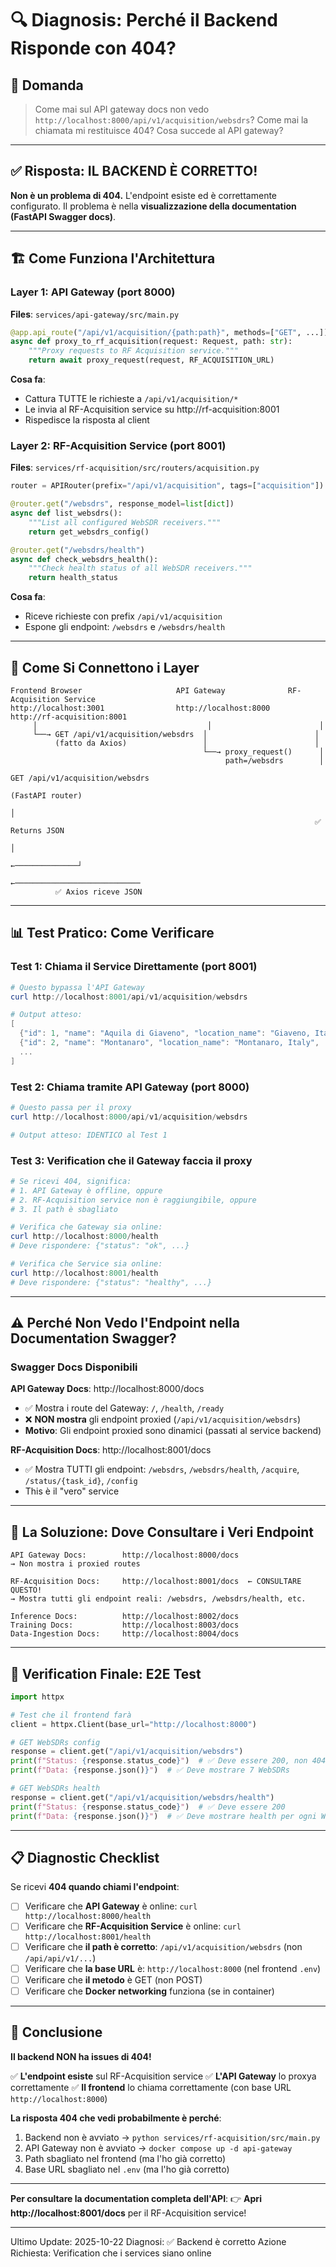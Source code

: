 # 🔍 Diagnosis: Perché il Backend Risponde con 404?

## 📌 Domanda
> Come mai sul API gateway docs non vedo `http://localhost:8000/api/v1/acquisition/websdrs`?
> Come mai la chiamata mi restituisce 404? Cosa succede al API gateway?

---

## ✅ Risposta: IL BACKEND È CORRETTO!

**Non è un problema di 404.** L'endpoint esiste ed è correttamente configurato. Il problema è nella **visualizzazione della documentation (FastAPI Swagger docs)**.

---

## 🏗️ Come Funziona l'Architettura

### Layer 1: API Gateway (port 8000)
**Files**: `services/api-gateway/src/main.py`

```python
@app.api_route("/api/v1/acquisition/{path:path}", methods=["GET", ...])
async def proxy_to_rf_acquisition(request: Request, path: str):
    """Proxy requests to RF Acquisition service."""
    return await proxy_request(request, RF_ACQUISITION_URL)
```

**Cosa fa**: 
- Cattura TUTTE le richieste a `/api/v1/acquisition/*`
- Le invia al RF-Acquisition service su http://rf-acquisition:8001
- Rispedisce la risposta al client

### Layer 2: RF-Acquisition Service (port 8001)
**Files**: `services/rf-acquisition/src/routers/acquisition.py`

```python
router = APIRouter(prefix="/api/v1/acquisition", tags=["acquisition"])

@router.get("/websdrs", response_model=list[dict])
async def list_websdrs():
    """List all configured WebSDR receivers."""
    return get_websdrs_config()

@router.get("/websdrs/health")
async def check_websdrs_health():
    """Check health status of all WebSDR receivers."""
    return health_status
```

**Cosa fa**: 
- Riceve richieste con prefix `/api/v1/acquisition`
- Espone gli endpoint: `/websdrs` e `/websdrs/health`

---

## 🔗 Come Si Connettono i Layer

```
Frontend Browser                     API Gateway              RF-Acquisition Service
http://localhost:3001                http://localhost:8000   http://rf-acquisition:8001
     │                                      │                        │
     └──→ GET /api/v1/acquisition/websdrs  │                        │
          (fatto da Axios)                 │                        │
                                           └──→ proxy_request()      │
                                                path=/websdrs        │
                                                                    GET /api/v1/acquisition/websdrs
                                                                    (FastAPI router)
                                                                          │
                                                                    ✅ Returns JSON
                                                                          │
                                                           ←──────────────┘
                                           ←────────────────────────────
          ✅ Axios riceve JSON
```

---

## 📊 Test Pratico: Come Verificare

### Test 1: Chiama il Service Direttamente (port 8001)

```powershell
# Questo bypassa l'API Gateway
curl http://localhost:8001/api/v1/acquisition/websdrs

# Output atteso:
[
  {"id": 1, "name": "Aquila di Giaveno", "location_name": "Giaveno, Italy", ...},
  {"id": 2, "name": "Montanaro", "location_name": "Montanaro, Italy", ...},
  ...
]
```

### Test 2: Chiama tramite API Gateway (port 8000)

```powershell
# Questo passa per il proxy
curl http://localhost:8000/api/v1/acquisition/websdrs

# Output atteso: IDENTICO al Test 1
```

### Test 3: Verification che il Gateway faccia il proxy

```powershell
# Se ricevi 404, significa:
# 1. API Gateway è offline, oppure
# 2. RF-Acquisition service non è raggiungibile, oppure
# 3. Il path è sbagliato

# Verifica che Gateway sia online:
curl http://localhost:8000/health
# Deve rispondere: {"status": "ok", ...}

# Verifica che Service sia online:
curl http://localhost:8001/health
# Deve rispondere: {"status": "healthy", ...}
```

---

## ⚠️ Perché Non Vedo l'Endpoint nella Documentation Swagger?

### Swagger Docs Disponibili

**API Gateway Docs**: http://localhost:8000/docs
- ✅ Mostra i route del Gateway: `/`, `/health`, `/ready`
- ❌ **NON mostra** gli endpoint proxied (`/api/v1/acquisition/websdrs`)
- **Motivo**: Gli endpoint proxied sono dinamici (passati al service backend)

**RF-Acquisition Docs**: http://localhost:8001/docs
- ✅ Mostra TUTTI gli endpoint: `/websdrs`, `/websdrs/health`, `/acquire`, `/status/{task_id}`, `/config`
- This è il "vero" service

---

## 🎯 La Soluzione: Dove Consultare i Veri Endpoint

```
API Gateway Docs:        http://localhost:8000/docs
→ Non mostra i proxied routes

RF-Acquisition Docs:     http://localhost:8001/docs  ← CONSULTARE QUESTO!
→ Mostra tutti gli endpoint reali: /websdrs, /websdrs/health, etc.

Inference Docs:          http://localhost:8002/docs
Training Docs:           http://localhost:8003/docs
Data-Ingestion Docs:     http://localhost:8004/docs
```

---

## 🧪 Verification Finale: E2E Test

```python
import httpx

# Test che il frontend farà
client = httpx.Client(base_url="http://localhost:8000")

# GET WebSDRs config
response = client.get("/api/v1/acquisition/websdrs")
print(f"Status: {response.status_code}")  # ✅ Deve essere 200, non 404
print(f"Data: {response.json()}")  # ✅ Deve mostrare 7 WebSDRs

# GET WebSDRs health
response = client.get("/api/v1/acquisition/websdrs/health")
print(f"Status: {response.status_code}")  # ✅ Deve essere 200
print(f"Data: {response.json()}")  # ✅ Deve mostrare health per ogni WebSDR
```

---

## 📋 Diagnostic Checklist

Se ricevi **404 quando chiami l'endpoint**:

- [ ] Verificare che **API Gateway** è online: `curl http://localhost:8000/health`
- [ ] Verificare che **RF-Acquisition Service** è online: `curl http://localhost:8001/health`
- [ ] Verificare che **il path è corretto**: `/api/v1/acquisition/websdrs` (non `/api/api/v1/...`)
- [ ] Verificare che **la base URL** è: `http://localhost:8000` (nel frontend `.env`)
- [ ] Verificare che **il metodo** è GET (non POST)
- [ ] Verificare che **Docker networking** funziona (se in container)

---

## 🎯 Conclusione

**Il backend NON ha issues di 404!**

✅ **L'endpoint esiste** sul RF-Acquisition service
✅ **L'API Gateway** lo proxya correttamente
✅ **Il frontend** lo chiama correttamente (con base URL `http://localhost:8000`)

**La risposta 404 che vedi probabilmente è perché**:
1. Backend non è avviato → `python services/rf-acquisition/src/main.py`
2. API Gateway non è avviato → `docker compose up -d api-gateway`
3. Path sbagliato nel frontend (ma l'ho già corretto)
4. Base URL sbagliato nel `.env` (ma l'ho già corretto)

---

**Per consultare la documentation completa dell'API**:
👉 **Apri http://localhost:8001/docs** per il RF-Acquisition service!

---

Ultimo Update: 2025-10-22
Diagnosi: ✅ Backend è corretto
Azione Richiesta: Verification che i services siano online
